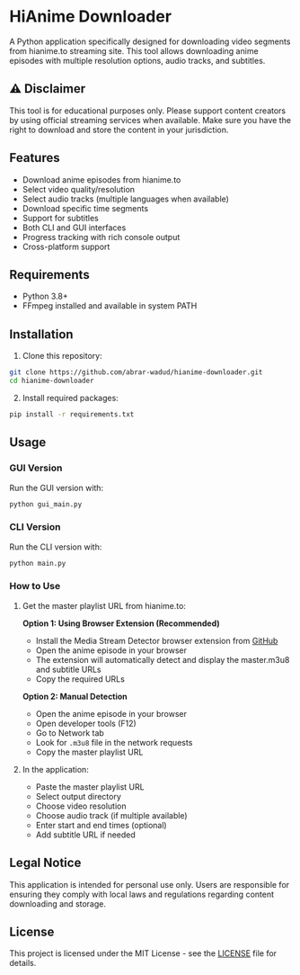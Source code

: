 # HiAnime Downloader

A Python application specifically designed for downloading video segments from hianime.to streaming site. This tool allows downloading anime episodes with multiple resolution options, audio tracks, and subtitles.

## ⚠️ Disclaimer

This tool is for educational purposes only. Please support content creators by using official streaming services when available. Make sure you have the right to download and store the content in your jurisdiction.

## Features

- Download anime episodes from hianime.to
- Select video quality/resolution
- Select audio tracks (multiple languages when available)
- Download specific time segments
- Support for subtitles
- Both CLI and GUI interfaces
- Progress tracking with rich console output
- Cross-platform support

## Requirements

- Python 3.8+
- FFmpeg installed and available in system PATH

## Installation

1. Clone this repository:
```bash
git clone https://github.com/abrar-wadud/hianime-downloader.git
cd hianime-downloader
```

2. Install required packages:
```bash
pip install -r requirements.txt
```

## Usage

### GUI Version

Run the GUI version with:
```bash
python gui_main.py
```

### CLI Version

Run the CLI version with:
```bash
python main.py
```

### How to Use

1. Get the master playlist URL from hianime.to:
   
   **Option 1: Using Browser Extension (Recommended)**
   - Install the Media Stream Detector browser extension from [GitHub](https://github.com/abrar-wadud/media-stream-detector)
   - Open the anime episode in your browser
   - The extension will automatically detect and display the master.m3u8 and subtitle URLs
   - Copy the required URLs

   **Option 2: Manual Detection**
   - Open the anime episode in your browser
   - Open developer tools (F12)
   - Go to Network tab
   - Look for `.m3u8` file in the network requests
   - Copy the master playlist URL

2. In the application:
   - Paste the master playlist URL
   - Select output directory
   - Choose video resolution
   - Choose audio track (if multiple available)
   - Enter start and end times (optional)
   - Add subtitle URL if needed

## Legal Notice

This application is intended for personal use only. Users are responsible for ensuring they comply with local laws and regulations regarding content downloading and storage.

## License

This project is licensed under the MIT License - see the [LICENSE](LICENSE) file for details.
